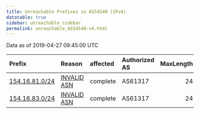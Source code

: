 ```yaml
---
title: Unreachable Prefixes in AS54540 (IPv4)
datatable: true
sidebar: unreachable_sidebar
permalink: unreachable_AS54540-v4.html
---
```


Data as of 2019-04-27 09:45:00 UTC


<div class="datatable-begin"></div>

| Prefix                                                 | Reason                                                                                                | affected   | Authorized AS   |   MaxLength | Anchor                                           |   unreachable /24s |
|:-------------------------------------------------------|:------------------------------------------------------------------------------------------------------|:-----------|:----------------|------------:|:-------------------------------------------------|-------------------:|
| [154.16.81.0/24](https://stat.ripe.net/154.16.81.0/24) | [INVALID ASN](https://rpki-validator.ripe.net/announcement-preview?asn=AS54540&prefix=154.16.81.0/24) | complete   | AS61317         |          24 | [AfriNIC](unreachable_AfriNIC_RPKI_Root-v4.html) |                  1 |
| [154.16.83.0/24](https://stat.ripe.net/154.16.83.0/24) | [INVALID ASN](https://rpki-validator.ripe.net/announcement-preview?asn=AS54540&prefix=154.16.83.0/24) | complete   | AS61317         |          24 | [AfriNIC](unreachable_AfriNIC_RPKI_Root-v4.html) |                  1 |

<div class="datatable-end"></div>